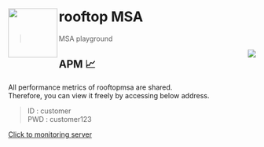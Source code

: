 # rooftop MSA <img src="https://avatars.githubusercontent.com/u/149151221?s=200&v=4" height = 100 align = left>

> MSA playground

<a href="https://hits.seeyoufarm.com"><img src="https://hits.seeyoufarm.com/api/count/incr/badge.svg?url=https%3A%2F%2Fgithub.com%2Frooftop-MSA&count_bg=%233D63C8&title_bg=%232D2D2D&icon=&icon_color=%23E7E7E7&title=hits&edge_flat=true" align="right"/></a>

## APM 📈
All performance metrics of rooftopmsa are shared.    
Therefore, you can view it freely by accessing below address.   
> ID : customer   
> PWD : customer123

[Click to monitoring server](http://www.rooftopmsa.org:81)   
